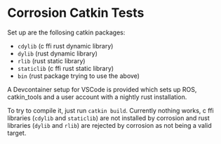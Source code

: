 # Corrosion Catkin Tests

Set up are the follosing catkin packages:
- `cdylib` (c ffi rust dynamic library)
- `dylib` (rust dynamic library)
- `rlib` (rust static library)
- `staticlib` (c ffi rust static library)
- `bin` (rust package trying to use the above)

A Devcontainer setup for VSCode is provided which sets up ROS, catkin_tools and a user account with a nightly rust installation.

To try to compile it, just run `catkin build`. Currently nothing works, c ffi libraries (`cdylib` and `staticlib`) are not installed by corrosion and rust libraries (`dylib` and `rlib`) are rejected by corrosion as not being a valid target.
